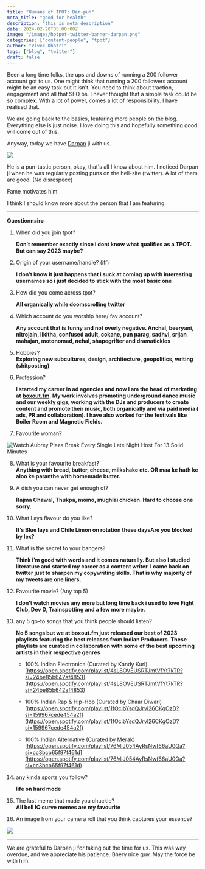 ```yaml
---
title: "Humans of TPOT: Dar-pun"
meta_title: "good for health"
description: "this is meta description"
date: 2024-02-20T05:00:00Z
image: "/images/hotpot-twitter-banner-darpan.png"
categories: ["content-people", "tpot"]
author: "Vivek Khatri"
tags: ["blog", "twitter"]
draft: false
---
```

Been a long time folks, the ups and downs of running a 200 follower account got to us. One might think that running a 200 followers account might be an easy task but it isn't. You need to think about traction, engagement and all that SEO bs. I never thought that a simple task could be so complex. With a lot of power, comes a lot of responsibility. I have realised that.

We are going back to the basics, featuring more people on the blog. Everything else is just noise. I love doing this and hopefully something good will come out of this.

Anyway, today we have [Darpan](https://x.com/darpanthisside?s=20) ji with us.

![](https://cdn.hashnode.com/res/hashnode/image/upload/v1708496750359/5f744eab-833d-4ea6-b9d6-bc2390b4f59f.jpeg)

He is a pun-tastic person, okay, that's all I know about him. I noticed Darpan ji when he was regularly posting puns on the hell-site (twitter). A lot of them are good. (No disrespecc)

Fame motivates him.

I think I should know more about the person that I am featuring.

---

**Questionnaire**

1. When did you join tpot?
    
    **Don’t remember exactly since i dont know what qualifies as a TPOT. But can say 2023 maybe?**
    
2. Origin of your username/handle? (iff)
    
    **I don’t know it just happens that i suck at coming up with interesting usernames so i just decided to stick with the most basic one**
    
3. How did you come across tpot?
    
    **All organically while doomscrolling twitter**
    
4. Which account do you worship here/ fav account?
    
    **Any account that is funny and not overly negative. Anchal, beeryani, nitrojain, likitha, confused adult, cokane, pun parag, sadhvi, srijan mahajan, motonomad, nehal, shapegrifter and dramatickles**
    
5. Hobbies?  
    **Exploring new subcultures, design, architecture, geopolitics, writing (shitposting)**
    
6. Profession?
    
    **I started my career in ad agencies and now I am the head of marketing at** [**boxout.fm**](http://boxout.fm)**. My work involves promoting underground dance music and our weekly gigs, working with the DJs and producers to create content and promote their music, both organically and via paid media ( ads, PR and collaboration). I have also worked for the festivals like Boiler Room and Magnetic Fields.**
    
7. Favourite woman?
    

![Watch Aubrey Plaza Break Every Single Late Night Host For 13 Solid Minutes](https://decider.com/wp-content/uploads/2018/07/aubrey-plaza-late-show.jpg?quality=75&strip=all)

8. What is your favourite breakfast?  
    **Anything with bread, butter, cheese, milkshake etc. OR maa ke hath ke aloo ke paranthe with homemade butter.**
    
9. A dish you can never get enough of?
    
    **Rajma Chawal, Thukpa, momo, mughlai chicken. Hard to choose one sorry.**
    
10. What Lays flavour do you like?
    
    **It’s Blue lays and Chile Limon on rotation these daysAre you blocked by lex?**
    
11. What is the secret to your bangers?
    
    **Think i’m good with words and it comes naturally. But also I studied literature and started my career as a content writer. I came back on twitter just to sharpen my copywriting skills. That is why majority of my tweets are one liners.**
    
12. Favourite movie? (Any top 5)
    
    **I don’t watch movies any more but long time back i used to love Fight Club, Dev D, Trainspotting and a few more maybe.**
    
13. any 5 go-to songs that you think people should listen?
    
    **No 5 songs but we at boxout.fm just released our best of 2023 playlists featuring the best releases from Indian Producers. These playlists are curated in collaboration with some of the best upcoming artists in their respective genres**
    
    * 100% Indian Electronica (Curated by Kandy Kuri)  
        [https://open.spotify.com/playlist/4sL8OVEUSRTJmtVfYt7kTR?si=24be85b642af4853](https://open.spotify.com/playlist/4sL8OVEUSRTJmtVfYt7kTR?si=24be85b642af4853)
        
    * 100% Indian Rap & Hip-Hop (Curated by Chaar Diwari)  
        [https://open.spotify.com/playlist/1fOcibYsdQJrvl26CKgOzD?si=159967cede454a2f](https://open.spotify.com/playlist/1fOcibYsdQJrvl26CKgOzD?si=159967cede454a2f)
        
    * 100% Indian Alternative (Curated by Merak)  
        [https://open.spotify.com/playlist/76MiJ054AyRsNwf66aU0Qa?si=cc3bcb65f97f461d](https://open.spotify.com/playlist/76MiJ054AyRsNwf66aU0Qa?si=cc3bcb65f97f461d)
        
7. any kinda sports you follow?
    
    **life on hard mode**
    
8. The last meme that made you chuckle?  
    **All bell IQ curve memes are my favourite**
    
9. An image from your camera roll that you think captures your essence?
    

![](https://cdn.hashnode.com/res/hashnode/image/upload/v1708497909634/c49f7bfd-8fa3-4f96-b2cb-e9a04ee817ed.jpeg)

---

We are grateful to Darpan ji for taking out the time for us. This was way overdue, and we appreciate his patience. Bhery nice guy. May the force be with him.